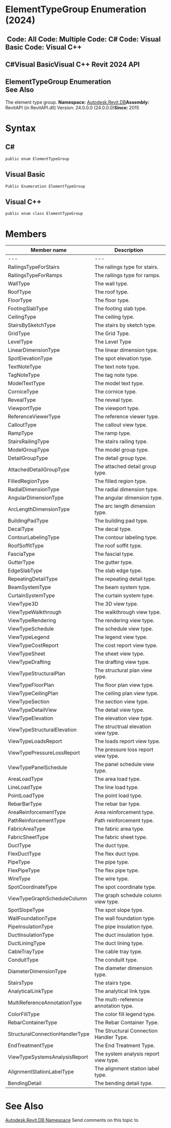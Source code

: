 # ElementTypeGroup Enumeration (2024)

﻿
 Code: All Code: Multiple Code: C# Code: Visual Basic Code: Visual C++   
---  
C#Visual BasicVisual C++
Revit 2024 API  
---  
ElementTypeGroup Enumeration  
See Also  
---  
The element type group. 
**Namespace:** [Autodesk.Revit.DB](87546ba7-461b-c646-cbb1-2cb8f5bff8b2.md "Autodesk.Revit.DB Namespace")**Assembly:** RevitAPI (in RevitAPI.dll) Version: 24.0.0.0 (24.0.0.0)**Since:** 2015 
# Syntax
C#  
---  
```text
public enum ElementTypeGroup
```
  
Visual Basic  
---  
```text
Public Enumeration ElementTypeGroup
```
  
Visual C++  
---  
```text
public enum class ElementTypeGroup
```
  
# Members
| Member name | Description |
| --- | --- |
| --- | --- |
| RailingsTypeForStairs | The railings type for stairs. |
| RailingsTypeForRamps | The railings type for ramps. |
| WallType | The wall type. |
| RoofType | The roof type. |
| FloorType | The floor type. |
| FootingSlabType | The footing slab type. |
| CeilingType | The ceiling type. |
| StairsBySketchType | The stairs by sketch type. |
| GridType | The Grid Type. |
| LevelType | The Level Type |
| LinearDimensionType | The linear dimension type. |
| SpotElevationType | The spot elevation type. |
| TextNoteType | The text note type. |
| TagNoteType | The tag note type. |
| ModelTextType | The model text type. |
| CorniceType | The cornice type. |
| RevealType | The reveal type. |
| ViewportType | The viewport type. |
| ReferenceViewerType | The reference viewer type. |
| CalloutType | The callout view type. |
| RampType | The ramp type. |
| StairsRailingType | The stairs railing type. |
| ModelGroupType | The model group type. |
| DetailGroupType | The detail group type. |
| AttachedDetailGroupType | The attached detail group type. |
| FilledRegionType | The filled region type. |
| RadialDimensionType | The radial dimension type. |
| AngularDimensionType | The angular dimension type. |
| ArcLengthDimensionType | The arc length dimension type. |
| BuildingPadType | The building pad type. |
| DecalType | The decal type. |
| ContourLabelingType | The contour labeling type. |
| RoofSoffitType | The roof soffit type. |
| FasciaType | The fascial type. |
| GutterType | The gutter type. |
| EdgeSlabType | The slab edge type. |
| RepeatingDetailType | The repeating detail type. |
| BeamSystemType | The beam system type. |
| CurtainSystemType | The curtain system type. |
| ViewType3D | The 3D view type. |
| ViewTypeWalkthrough | The walkthrough view type. |
| ViewTypeRendering | The rendering view type. |
| ViewTypeSchedule | The schedule view type. |
| ViewTypeLegend | The legend view type. |
| ViewTypeCostReport | The cost report view type. |
| ViewTypeSheet | The sheet view type. |
| ViewTypeDrafting | The drafting view type. |
| ViewTypeStructuralPlan | The structural plan view type. |
| ViewTypeFloorPlan | The floor plan view type. |
| ViewTypeCeilingPlan | The ceiling plan view type. |
| ViewTypeSection | The section view type. |
| ViewTypeDetailView | The detail view type. |
| ViewTypeElevation | The elevation view type. |
| ViewTypeStructuralElevation | The structrual elevation view type. |
| ViewTypeLoadsReport | The loads report view type. |
| ViewTypePressureLossReport | The pressure loss report view type. |
| ViewTypePanelSchedule | The panel schedule view type. |
| AreaLoadType | The area load type. |
| LineLoadType | The line load type. |
| PointLoadType | The point load type. |
| RebarBarType | The rebar bar type. |
| AreaReinforcementType | Area reinforcement type. |
| PathReinforcementType | Path reinforcement type. |
| FabricAreaType | The fabric area type. |
| FabricSheetType | The fabric sheet type. |
| DuctType | The duct type. |
| FlexDuctType | The flex duct type. |
| PipeType | The pipe type. |
| FlexPipeType | The flex pipe type. |
| WireType | The wire type. |
| SpotCoordinateType | The spot coordinate type. |
| ViewTypeGraphScheduleColumn | The graph schedule column view type. |
| SpotSlopeType | The spot slope type. |
| WallFoundationType | The wall foundation type. |
| PipeInsulationType | The pipe insulation type. |
| DuctInsulationType | The duct insulation type. |
| DuctLiningType | The duct lining type. |
| CableTrayType | The cable tray type. |
| ConduitType | The conduilt type. |
| DiameterDimensionType | The diameter dimension type. |
| StairsType | The stairs type. |
| AnalyticalLinkType | The analytical link type. |
| MultiReferenceAnnotationType | The multi-reference annotation type. |
| ColorFillType | The color fill legend type. |
| RebarContainerType | The Rebar Container Type. |
| StructuralConnectionHandlerType | The Structural Connection Handler Type. |
| EndTreatmentType | The End Treatment Type. |
| ViewTypeSystemsAnalysisReport | The system analysis report view type. |
| AlignmentStationLabelType | The alignment station label type. |
| BendingDetail | The bending detail type. |

# See Also
[Autodesk.Revit.DB Namespace](87546ba7-461b-c646-cbb1-2cb8f5bff8b2.md "Autodesk.Revit.DB Namespace")
Send comments on this topic to 